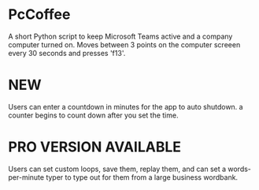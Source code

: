 # PcCoffee
A short Python script to keep Microsoft Teams active and a company computer turned on. Moves between 3 points on the computer screeen every 30 seconds and presses 'f13'.

# NEW
Users can enter a countdown in minutes for the app to auto shutdown. a counter begins to count down after you set the time. 


# PRO VERSION AVAILABLE 
Users can set custom loops, save them, replay them, and can set a words-per-minute typer to type out for them from a large business wordbank.
